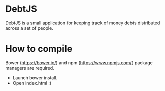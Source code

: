 # DebtJS
DebtJS is a small application for keeping track of money debts distributed across a set of people.

# How to compile
Bower (https://bower.io/) and npm (https://www.npmjs.com/) package managers are required.

- Launch bower install.
- Open index.html :)
